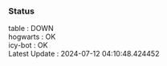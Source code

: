 ### Status


table : DOWN  
hogwarts : OK  
icy-bot : OK  
Latest Update : 2024-07-12 04:10:48.424452
